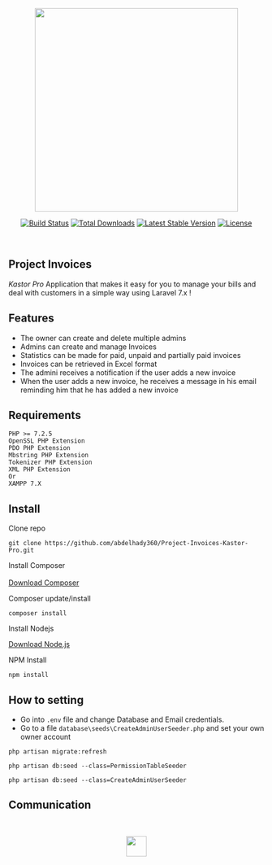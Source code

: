 <p  align="center"><a href="https://laravel.com" target="_blank"><img   src="https://raw.githubusercontent.com/laravel/art/master/logo-lockup/5%20SVG/2%20CMYK/1%20Full%20Color/laravel-logolockup-cmyk-red.svg" width="400"></a></p>

<p align="center">
<a href="https://travis-ci.org/laravel/framework"><img src="https://travis-ci.org/laravel/framework.svg" alt="Build Status"></a>
<a href="https://packagist.org/packages/laravel/framework"><img src="https://img.shields.io/packagist/dt/laravel/framework" alt="Total Downloads"></a>
<a href="https://packagist.org/packages/laravel/framework"><img src="https://img.shields.io/packagist/v/laravel/framework" alt="Latest Stable Version"></a>
<a href="https://packagist.org/packages/laravel/framework"><img src="https://img.shields.io/packagist/l/laravel/framework" alt="License"></a>
</p><BR>

## Project Invoices  

_Kastor Pro_ Application that makes it easy for you to manage your bills and deal with customers in a simple way using Laravel  7.x ! 



## Features

- The owner can create and delete multiple admins
- Admins can create and manage Invoices
- Statistics can be made for paid, unpaid and partially paid invoices
- Invoices can be retrieved in Excel format
- The admini receives a notification if the user adds a new invoice
- When the user adds a new invoice, he receives a message in his email reminding him that he has added a new invoice




##  Requirements




<pre><code>PHP >= 7.2.5
OpenSSL PHP Extension
PDO PHP Extension
Mbstring PHP Extension
Tokenizer PHP Extension
XML PHP Extension
Or
XAMPP 7.X </code></pre>



## Install

Clone repo <br>

<pre><code>git clone https://github.com/abdelhady360/Project-Invoices-Kastor-Pro.git</code></pre>

Install Composer  <br><br>
<a href="https://getcomposer.org/download/" target="_blank">Download Composer</a> <br>

Composer update/install

<pre><code>composer install</code></pre>

Install Nodejs <br>

<a href="https://nodejs.org/en/download/" target="_blank">Download Node.js</a> <br>

NPM Install

<pre><code>npm install</code></pre>

## How to setting

- Go into `.env` file and change Database and Email credentials.
- Go to a file `database\seeds\CreateAdminUserSeeder.php` and set your own owner account
<pre><code>php artisan migrate:refresh</code></pre>

<pre><code>php artisan db:seed --class=PermissionTableSeeder</code></pre>

<pre><code>php artisan db:seed --class=CreateAdminUserSeeder</code></pre>

## Communication
<BR>

<p align="center"><a href="https://twitter.com/abdelhady360/" target="_blank"><img src="https://upload.wikimedia.org/wikipedia/ar/thumb/9/9f/Twitter_bird_logo_2012.svg/280px-Twitter_bird_logo_2012.svg.png" width="40"></a></p>


